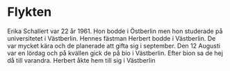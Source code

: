 # Flykten
Erika Schallert var 22 år 1961. Hon bodde i Östberlin men hon studerade på universitetet i Västberlin. Hennes fästman Herbert bodde i Västberlin. De var mycket kära och de planerade att gifta sig i september. Den 12 Augusti var en lördag och på kvällen gick de på bio i Västberlin. Efter bion sa de hej då till varandra. Herbert åkte hem till sig i Västberlin
<!--stackedit_data:
eyJoaXN0b3J5IjpbLTk1MDAzNTA1MF19
-->
